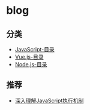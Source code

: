 # blog 

## 分类
- [JavaScript-目录](JavaScript/directory.md)
- [Vue.js-目录](vue/directory.md)
- [Node.js-目录](node/directory.md)

## 推荐

- [深入理解JavaScript执行机制](JavaScript/深入理解JS执行机制.md)









